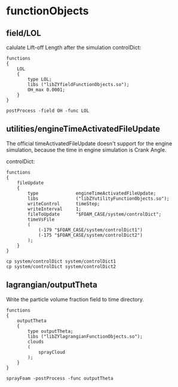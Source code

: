 # functionObjects

## field/LOL

calulate Lift-off Length after the simulation
controlDict:

```
functions
{
    LOL
    {
        type LOL;
        libs ("libZYfieldFunctionObjects.so");
        OH_max 0.0001;
    }
}
```

```
postProcess -field OH -func LOL
```

## utilities/engineTimeActivatedFileUpdate

The official timeActivatedFileUpdate doesn't support for the engine simulation, because the time in engine simulation is Crank Angle.

controlDict:
```
functions
{
    fileUpdate
    {
        type              engineTimeActivatedFileUpdate;
        libs              ("libZYutilityFunctionObjects.so");
        writeControl      timeStep;
        writeInterval     1;
        fileToUpdate      "$FOAM_CASE/system/controlDict";
        timeVsFile
        (
            (-179 "$FOAM_CASE/system/controlDict1")
            (-175 "$FOAM_CASE/system/controlDict2")
        );
    }
}
```


```
cp system/controlDict system/controlDict1
cp system/controlDict system/controlDict2
```


## lagrangian/outputTheta

Write the particle volume fraction field to time directory.

```
functions
{
    outputTheta
    {
        type outputTheta;
        libs ("libZYlagrangianFunctionObjects.so");
        clouds
        (
            sprayCloud
        );
    }
}
```


```
sprayFoam -postProcess -func outputTheta
```
